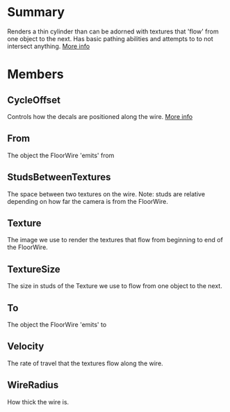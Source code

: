 # Summary
Renders a thin cylinder than can be adorned with textures that 'flow' from one object to the next. Has basic pathing abilities and attempts to to not intersect anything. <a href='http://wiki.roblox.com/index.php/FloorWire_Guide' target='_blank'>More info</a>

# Members

## CycleOffset
Controls how the decals are positioned along the wire. <a href='http://wiki.roblox.com/index.php/CycleOffset' target='_blank'>More info</a>

## From
The object the FloorWire 'emits' from

## StudsBetweenTextures
The space between two textures on the wire. Note: studs are relative depending on how far the camera is from the FloorWire.

## Texture
The image we use to render the textures that flow from beginning to end of the FloorWire.

## TextureSize
The size in studs of the Texture we use to flow from one object to the next.

## To
The object the FloorWire 'emits' to

## Velocity
The rate of travel that the textures flow along the wire.

## WireRadius
How thick the wire is.